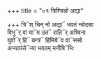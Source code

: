 +++
title = "०१ त्रिश्चिन्नो अद्या"

+++
त्रि᳓श् चिन् नो अद्या᳓ भवतं नवेदसा  
विभु᳓र् वां या᳓म उत᳓ राति᳓र् अश्विना  
युवो᳓र् हि᳓ यन्त्रं᳓ हिमिये᳓व वा᳓ससो  
अभ्यायंसे᳓न्या भवतम् मनीषि᳓भिः